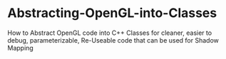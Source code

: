# Abstracting-OpenGL-into-Classes
How to Abstract OpenGL code into C++ Classes for cleaner, easier to debug, parameterizable, Re-Useable code that can be used for Shadow Mapping
